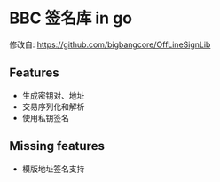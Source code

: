 # BBC 签名库 in go

修改自: https://github.com/bigbangcore/OffLineSignLib

## Features

- 生成密钥对、地址
- 交易序列化和解析
- 使用私钥签名

## Missing features

- 模版地址签名支持